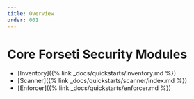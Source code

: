 ```yaml
---
title: Overview
order: 001
---
```

# Core Forseti Security Modules
  * [Inventory]({% link _docs/quickstarts/inventory.md %})
  * [Scanner]({% link _docs/quickstarts/scanner/index.md %})
  * [Enforcer]({% link _docs/quickstarts/enforcer.md %})